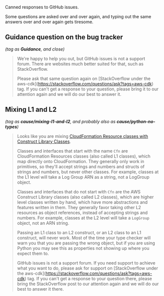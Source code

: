 Canned responses to GitHub issues.

Some questions are asked over and over again, and typing out the same answers over and over again gets tiresome.

## Guidance question on the bug tracker

*(tag as **Guidance**, and close)*

> We're happy to help you out, but GitHub issues is not a support forum. There are websites much better suited for that, such as StackOverflow.
>
> Please ask that same question again on \[StackOverflow under the aws-cdk](https://stackoverflow.com/questions/ask?tags=aws-cdk) tag. If you can't get a response to your question, please bring it to our attention again and we will do our best to answer it.

## Mixing L1 and L2

*(tag as **cause/mixing-l1-and-l2**, and probably also as **cause/python-no-types**)*

> Looks like you are mixing [CloudFormation Resource classes with Construct Library Classes](https://docs.aws.amazon.com/cdk/latest/guide/constructs.html#constructs_lib). 
>
> Classes and interfaces that start with the name `Cfn` are CloudFormation Resources classes (also called L1 classes), which map directly onto CloudFormation. They generally only work in primitives, so they'll accept strings and numbers and structs of strings and numbers, but never other classes. For example, classes at the L1 level will take a Log Group ARN as a string, not a LogGroup object.
>
> Classes and interfaces that do not start with `Cfn` are the AWS Construct Library classes (also called L2 classes), which are higher level classes written by hand, which have more abstractions and features written in them. They generally favor taking other L2 resources as object references, instead of accepting strings and numbers. For example, classes at the L2 level will take a `LogGroup` object, not an ARN string.
>
> Passing an L1 class to an L2 construct, or an L2 class to an L1 construct, will never work. Most of the time your type checker will warn you that you are passing the wrong object, but if you are using Python you may see this as properties not showing up where you expect them to.
>
> GitHub issues is not a support forum. If you need support to achieve what you want to do, please ask for support on \[StackOverflow under the aws-cdk](https://stackoverflow.com/questions/ask?tags=aws-cdk) tag. If you can't get a response to your question there, please bring the StackOverflow post to our attention again and we will do our best to answer it there.